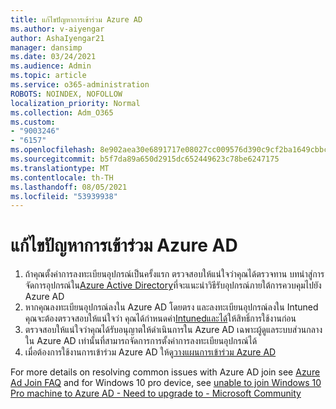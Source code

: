 ```yaml
---
title: แก้ไขปัญหาการเข้าร่วม Azure AD
ms.author: v-aiyengar
author: AshaIyengar21
manager: dansimp
ms.date: 03/24/2021
ms.audience: Admin
ms.topic: article
ms.service: o365-administration
ROBOTS: NOINDEX, NOFOLLOW
localization_priority: Normal
ms.collection: Adm_O365
ms.custom:
- "9003246"
- "6157"
ms.openlocfilehash: 8e902aea30e6891717e08027cc009576d390c9cf2ba1649cbbc68d64883937f8
ms.sourcegitcommit: b5f7da89a650d2915dc652449623c78be6247175
ms.translationtype: MT
ms.contentlocale: th-TH
ms.lasthandoff: 08/05/2021
ms.locfileid: "53939938"
---
```

# <a name="troubleshoot-azure-ad-join-issues"></a>แก้ไขปัญหาการเข้าร่วม Azure AD

1. ถ้าคุณตั้งค่าการลงทะเบียนอุปกรณ์เป็นครั้งแรก ตรวจสอบให้แน่ใจว่าคุณได้ตรวจทาน บทนําสู่การจัดการอุปกรณ์ใน[Azure Active Directory](https://docs.microsoft.com/azure/active-directory/devices/overview)ที่จะแนะนําวิธีรับอุปกรณ์ภายใต้การควบคุมไปยัง Azure AD 
1. หากคุณลงทะเบียนอุปกรณ์ลงใน Azure AD โดยตรง และลงทะเบียนอุปกรณ์ลงใน Intuned คุณจะต้องตรวจสอบให้แน่ใจว่า คุณได้กําหนดค่า[Intuned](https://docs.microsoft.com/mem/intune/enrollment/device-enrollment)[และได้](https://docs.microsoft.com/mem/intune/fundamentals/licenses-assign)ให้สิทธิ์การใช้งานก่อน
1. ตรวจสอบให้แน่ใจว่าคุณได้รับอนุญาตให้ดําเนินการใน Azure AD เฉพาะผู้ดูแลระบบส่วนกลางใน Azure AD เท่านั้นที่สามารถจัดการการตั้งค่าการลงทะเบียนอุปกรณ์ได้
1. เมื่อต้องการใช้งานการเข้าร่วม Azure AD ให้ดู[วางแผนการเข้าร่วม Azure AD](https://docs.microsoft.com/azure/active-directory/devices/azureadjoin-plan)

For more details on resolving common issues with Azure AD join see [Azure Ad Join FAQ](https://docs.microsoft.com/azure/active-directory/devices/faq#azure-ad-join-faq) and for Windows 10 pro device, see [unable to join Windows 10 Pro machine to Azure AD - Need to upgrade to - Microsoft Community](https://answers.microsoft.com/en-us/msoffice/forum/msoffice_install-mso_win10-mso_365hp/unable-to-join-windows-10-pro-machine-to-azure-ad/abb1ca7d-b317-45ec-a628-e1c10eae2900)
